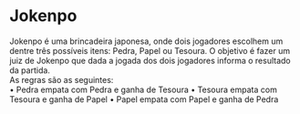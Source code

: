<h1>Jokenpo </h1>
Jokenpo é uma brincadeira japonesa, onde dois jogadores escolhem um dentre três possíveis itens: Pedra, Papel ou Tesoura. O objetivo é fazer um juiz de Jokenpo que dada a jogada dos dois jogadores informa o resultado da partida. 
<br>
As regras são as seguintes: <br>
• Pedra empata com Pedra e ganha de Tesoura 
• Tesoura empata com Tesoura e ganha de Papel 
• Papel empata com Papel e ganha de Pedra 
